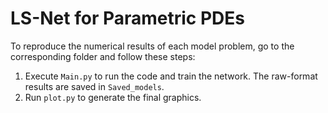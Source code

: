 # LS-Net for Parametric PDEs

To reproduce the numerical results of each model problem, go to the corresponding folder and follow these steps:

1. Execute `Main.py` to run the code and train the network. The raw-format results are saved in `Saved_models`.
2. Run `plot.py` to generate the final graphics.

